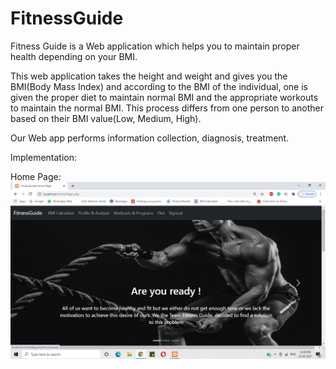 # FitnessGuide

Fitness Guide is a Web application which helps you to maintain proper health depending on your BMI.

This web application takes the height and weight and gives you the BMI(Body Mass Index) and according to the BMI of the individual, one is given the proper diet to maintain normal BMI and the appropriate workouts to maintain the normal BMI. This process differs from one person to another based on their BMI value(Low, Medium, High).

Our Web app performs information collection, diagnosis, treatment.

Implementation:

Home Page:
![alt text](https://github.com/M-Akhil-pavan-sai/FitnessGuide/blob/master/HomePageScreenshot.png?raw=true)
